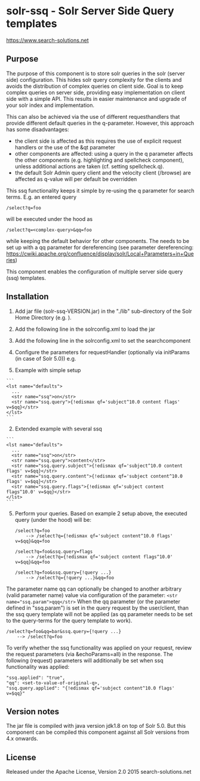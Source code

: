 # solr-ssq - Solr Server Side Query templates

https://www.search-solutions.net

## Purpose
The purpose of this component is to store solr queries in the solr (server side) configuration.
This hides solr query complexity for the clients and avoids the distribution of complex queries on client side.
Goal is to keep complex queries on server side, providing easy implementation on client side with a simple API.
This results in easier maintenance and upgrade of your solr index and implementation.

This can also be achieved via the use of different requesthandlers that provide different default queries in the q-parameter.
However, this approach has some disadvantages:
- the client side is affected as this requires the use of explicit request handlers or the use of the &qt parameter
- other components are affected: using a query in the q parameter affects the other components (e.g. highlighting and spellcheck component), 
unless additional actions are taken (cf. setting spellcheck.q).
- the default Solr Admin query client and the velocity client (/browse) are affected as q-value will per default be overridden 

This ssq functionality keeps it simple by re-using the q parameter for search terms. 
E.g. an entered query

	/select?q=foo 

will be executed under the hood as
 
	/select?q=<complex-query>&qq=foo 

while keeping the default behavior for other components.
The <complex-query> needs to be set up with a qq parameter for dereferencing 
(see parameter dereferencing: https://cwiki.apache.org/confluence/display/solr/Local+Parameters+in+Queries) 

This component enables the configuration of multiple server side query (ssq) templates. 

## Installation
1. Add jar file (solr-ssq-VERSION.jar) in the "./lib" sub-directory of the Solr Home Directory (e.g. ).

2. Add the following line in the solrconfig.xml to load the jar
	  <lib dir="${solr.home.dir:}/lib/" regex="solr-ssq-\d.*\.jar" />
	  
3. Add the following line in the solrconfig.xml to set the searchcomponent
	  <searchComponent name="query" class="net.sr_sl.solr.solr_ssq.SsqQueryComponent" />
	  
4. Configure the parameters for requestHandler (optionally via initParams (in case of Solr 5.0)) e.g.
  1. Example with simple setup
  
    ```
    <lst name="defaults">
	  ...
	  <str name="ssq">on</str>
      <str name="ssq.query">{!edismax qf='subject^10.0 content flags' v=$qq}</str>
    </lst>
    ```

  2. Extended example with several ssq

    ```
    <lst name="defaults">
	  ...
	  <str name="ssq">on</str>
      <str name="ssq.query">content</str>
      <str name="ssq.query.subject">{!edismax qf='subject^10.0 content flags' v=$qq}</str>
      <str name="ssq.query.content">{!edismax qf='subject content^10.0 flags' v=$qq}</str>
      <str name="ssq.query.flags">{!edismax qf='subject content flags^10.0' v=$qq}</str>
    </lst>
    ```
    
5. Perform your queries. Based on example 2 setup above, the executed query (under the hood) will be:

    ```
    /select?q=foo
		--> /select?q={!edismax qf='subject content^10.0 flags' v=$qq}&qq=foo
		   
	/select?q=foo&ssq.query=flags
		--> /select?q={!edismax qf='subject content flags^10.0' v=$qq}&qq=foo
		   
	/select?q=foo&ssq.query={!query ...}
		--> /select?q={!query ...}&qq=foo   
    ```
    
The parameter name qq can optionally be changed to another arbitrary (valid parameter name) value via configuration of the parameter:
    ```
    <str name="ssq.param">qqq</str>
    ```
When the qq parameter (or the parameter defined in "ssq.param") is set in the query request by the user/client, than the ssq query template will not be applied 
(as qq parameter needs to be set to the query-terms for the query template to work).

	/select?q=foo&qq=bar&ssq.query={!query ...}
		--> /select?q=foo 

To verify whether the ssq functionality was applied on your request, review the request parameters (via &echoParams=all) in the response. 
The following (request) parameters will additionally be set when ssq functionality was applied:

    "ssq.applied": "true",
    "qq": <set-to-value-of-original-q>,
    "ssq.query.applied": "{!edismax qf='subject content^10.0 flags' v=$qq}"


## Version notes
The jar file is compiled with java version jdk1.8 on top of Solr 5.0. 
But this component can be compiled this component against all Solr versions from 4.x onwards.

## License
Released under the Apache License, Version 2.0
2015 search-solutions.net
